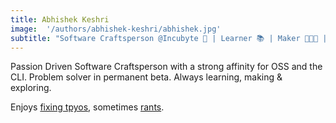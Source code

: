 ```yaml
---
title: Abhishek Keshri
image:  '/authors/abhishek-keshri/abhishek.jpg'
subtitle: "Software Craftsperson @Incubyte 💼 | Learner 📚 | Maker 👨🏻‍💻 | Explorer 🔎"
---
```


Passion Driven Software Craftsperson with a strong affinity for OSS and the CLI.
Problem solver in permanent beta. Always learning, making & exploring.

Enjoys [fixing tpyos](https://github.com/2kabhishek), sometimes [rants](https://twitter.com/2kabhishek).
